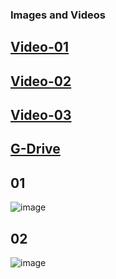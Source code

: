 ### Images and Videos


## [Video-01](https://drive.google.com/file/d/1tErLD-ARsv-XxiSyIeSIaM8y2V8jmYQl/view)

## [Video-02](https://drive.google.com/file/d/1tDXuJ48kD4C6sjHrCFtMbXMIxD94oSw-/view)

## [Video-03](https://drive.google.com/file/d/1tP03asvfm0k0Cep3adGDHd3dnzBaSIgk/view)

## [G-Drive](https://drive.google.com/drive/folders/1tAtPhRauT0My6Xo4fbUBMfzsujjFNKF6)

## 01
![image](https://github.com/H-Division-2021-2022-Even/Repo-09/assets/105161049/97d59a3a-b106-4f07-9b02-85f8cebf3509)

## 02
![image](https://github.com/H-Division-2021-2022-Even/Repo-09/assets/105161049/22f2c6cc-fbac-419d-a361-3caa8c332f97)
